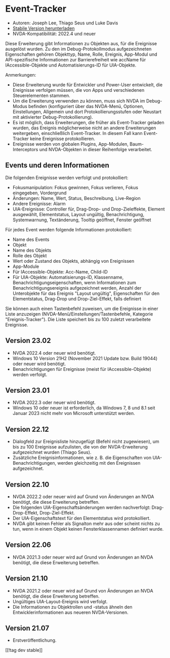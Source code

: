 # Event-Tracker #

* Autoren: Joseph Lee, Thiago Seus und Luke Davis
* [Stabile Version herunterladen][1]
* NVDA-Kompatibilität: 2022.4 und neuer

Diese Erweiterung gibt Informationen zu Objekten aus, für die Ereignisse
ausgelöst wurden. Zu den im Debug-Protokollmodus aufgezeichneten
Eigenschaften gehören Objekttyp, Name, Rolle, Ereignis, App-Modul und
API-spezifische Informationen zur Barrierefreiheit wie accName für
IAccessible-Objekte und Automatisierungs-ID für UIA-Objekte.

Anmerkungen:

* Diese Erweiterung wurde für Entwickler und Power-User entwickelt, die
  Ereignisse verfolgen müssen, die von Apps und verschiedenen
  Steuerelementen stammen.
* Um die Erweiterung verwenden zu können, muss sich NVDA im Debug-Modus
  befinden (konfiguriert über das NVDA-Menü, Optionen, Einstellungen,
  Allgemein und dort Protokollierungsstufen oder Neustart mit aktivierter
  Debug-Protokollierung).
* Es ist möglich, dass Erweiterungen, die früher als Event-Tracker geladen
  wurden, das Ereignis möglicherweise nicht an andere Erweiterungen
  weitergeben, einschließlich Event-Tracker. In diesem Fall kann
  Event-Tracker keine Ereignisse protokollieren.
* Ereignisse werden von globalen Plugins, App-Modulen, Baum-Interceptors und
  NVDA-Objekten in dieser Reihenfolge verarbeitet.

## Events und deren Informationen

Die folgenden Ereignisse werden verfolgt und protokolliert:

* Fokusmanipulation: Fokus gewinnen, Fokus verlieren, Fokus eingegeben,
  Vordergrund
* Änderungen: Name, Wert, Status, Beschreibung, Live-Region
* Andere Ereignisse: Alarm
* UIA-Ereignisse: Controller für, Drag-Drop- und Drop-Zieleffekte, Element
  ausgewählt, Elementstatus, Layout ungültig, Benachrichtigung,
  Systemwarnung, Textänderung, Tooltip geöffnet, Fenster geöffnet

Für jedes Event werden folgende Informationen protokolliert:

* Name des Events
* Objekt
* Name des Objekts
* Rolle des Objekt
* Wert oder Zustand des Objekts, abhängig von Ereignissen
* App-Module
* Für IAccessible-Objekte: Acc-Name, Child-ID
* Für UIA-Objekte: Automatisierungs-ID, Klassenname,
  Benachrichtigungseigenschaften, wenn Informationen zum
  Benachrichtigungsereignis aufgezeichnet werden, Anzahl der Unterobjekte
  für das Ereignis "Layout ungültig", Eigenschaften für den Elementstatus,
  Drag-Drop und Drop-Ziel-Effekt, falls definiert

Sie können auch einen Tastenbefehl zuweisen, um die Ereignisse in einer
Liste anzuzeigen (NVDA-Menü/Einstellungen/Tastenbefehle, Kategorie
"Ereignis-Tracker"). Die Liste speichert bis zu 100 zuletzt verarbeitete
Ereignisse.

## Version 23.02

* NVDA 2022.4 oder neuer wird benötigt.
* Windows 10 Version 21H2 (November 2021 Update bzw. Build 19044) oder neuer
  wird benötigt.
* Benachrichtigungen für Ereignisse (meist für IAccessible-Objekte) werden
  verfolgt.

## Version 23.01

* NVDA 2022.3 oder neuer wird benötigt.
* Windows 10 oder neuer ist erforderlich, da Windows 7, 8 und 8.1 seit
  Januar 2023 nicht mehr von Microsoft unterstützt werden.

## Version 22.12

* Dialogfeld zur Ereignisliste hinzugefügt (Befehl nicht zugewiesen), um bis
  zu 100 Ereignisse aufzulisten, die von der NVDA-Erweiterung aufgezeichnet
  wurden (Thiago Seus).
* Zusätzliche Ereignisinformationen, wie z. B. die Eigenschaften von
  UIA-Benachrichtigungen, werden gleichzeitig mit den Ereignissen
  aufgezeichnet.

## Version 22.10

* NVDA 2022.2 oder neuer wird auf Grund von Änderungen an NVDA benötigt, die
  diese Erweiterung betreffen.
* Die folgenden UIA-Eigenschaftsänderungen werden nachverfolgt:
  Drag-Drop-Effekt, Drop-Ziel-Effekt.
* Der UIA-Eigenschaftstext für den Elementstatus wird protokolliert.
* NVDA gibt keinen Fehler als Signalton mehr aus oder scheint nichts zu tun,
  wenn in einem Objekt keinen Fensterklassennamen definiert wurde.

## Version 22.06

* NVDA 2021.3 oder neuer wird auf Grund von Änderungen an NVDA benötigt, die
  diese Erweiterung betreffen.

## Version 21.10

* NVDA 2021.2 oder neuer wird auf Grund von Änderungen an NVDA benötigt, die
  diese Erweiterung betreffen.
* Ungültiges UIA-Layout-Ereignis wird verfolgt.
* Die Informationen zu Objektrollen und -status ähneln den
  Entwicklerinformationen aus neueren NVDA-Versionen.

## Version 21.07

* Erstveröffentlichung.

[[!tag dev stable]]

[1]: https://www.nvaccess.org/addonStore/legacy?file=evtTracker
